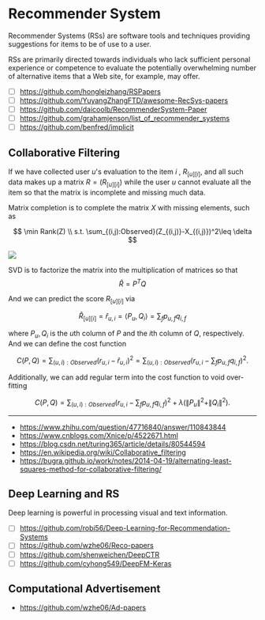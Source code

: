 # Recommender System

Recommender Systems (RSs) are software tools and techniques providing suggestions for items to be of use to a user.

RSs are primarily directed towards individuals who lack sufficient personal experience or competence to evaluate the potentially overwhelming number of alternative items that a Web site, for example, may offer.

- [ ] https://github.com/hongleizhang/RSPapers
- [ ] https://github.com/YuyangZhangFTD/awesome-RecSys-papers
- [ ] https://github.com/daicoolb/RecommenderSystem-Paper
- [ ] https://github.com/grahamjenson/list_of_recommender_systems
- [ ] https://github.com/benfred/implicit

## Collaborative Filtering

If we have collected user ${u}$'s evaluation to the item ${i}$ ,  $R_{[u][i]}$, and all such data makes up a matrix $R=(R_{[u][i]})$ while the user $u$ cannot evaluate all the item so that the matrix is incomplete and missing much data.

Matrix completion is to complete the matrix $X$ with missing elements, such as

$$
\min Rank(Z) \\
s.t. \sum_{(i,j):Observed}(Z_{(i,j)}-X_{(i,j)})^2\leq \delta 
$$

![](https://pic3.zhimg.com/80/dc9a2b89742a05c3cd2f025105ba1c4a_hd.png)

SVD is to factorize the matrix into the multiplication of matrices so that 
$$
\hat{R}=P^{T}Q
$$

And we can predict the score $R_{[u][i]}$ via 

$$\hat{R}_{[u][i]}=\hat{r}_{u,i}=\left<P_u,Q_i\right>=\sum_f p_{u,f}q_{i,f}$$

where $P_u, Q_i$ is the ${u}$th column of ${P}$ and the ${i}$th column of ${Q}$, respectively.
And we can define the cost function

$$C(P,Q) = \sum_{(u,i):Observed}(r_{u,i}-\hat{r}_{u,i})^{2}=\sum_{(u,i):Observed}(r_{u,i}-\sum_f p_{u,f}q_{i,f})^{2}.$$

Additionally, we can add regular term into the cost function to void over-fitting

$$C(P,Q) = \sum_{(u,i):Observed}(r_{u,i}-\sum_f p_{u,f}q_{i,f})^{2}+\lambda(\|P_u\|^2+\|Q_i\|^2).$$

***

* https://www.zhihu.com/question/47716840/answer/110843844
* https://www.cnblogs.com/Xnice/p/4522671.html
* https://blog.csdn.net/turing365/article/details/80544594
* https://en.wikipedia.org/wiki/Collaborative_filtering
* https://bugra.github.io/work/notes/2014-04-19/alternating-least-squares-method-for-collaborative-filtering/

## Deep Learning and RS

Deep learning is powerful in processing visual and text information.

- [ ] https://github.com/robi56/Deep-Learning-for-Recommendation-Systems
- [ ] https://github.com/wzhe06/Reco-papers
- [ ] https://github.com/shenweichen/DeepCTR
- [ ] https://github.com/cyhong549/DeepFM-Keras
  
## Computational Advertisement

* https://github.com/wzhe06/Ad-papers

